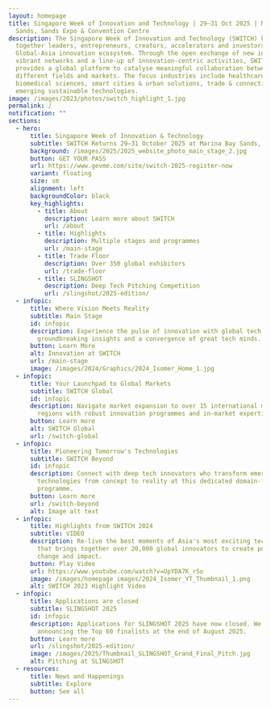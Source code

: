```yaml
---
layout: homepage
title: Singapore Week of Innovation and Technology | 29–31 Oct 2025 | Marina Bay
  Sands, Sands Expo & Convention Centre
description: The Singapore Week of Innovation and Technology (SWITCH) brings
  together leaders, entrepreneurs, creators, accelerators and investors from the
  Global-Asia innovation ecosystem. Through the open exchange of new ideas,
  vibrant networks and a line-up of innovation-centric activities, SWITCH
  provides a global platform to catalyse meaningful collaboration between
  different fields and markets. The focus industries include healthcare &
  biomedical sciences, smart cities & urban solutions, trade & connectivity, and
  emerging sustainable technologies.
image: /images/2023/photos/switch_highlight_1.jpg
permalink: /
notification: ""
sections:
  - hero:
      title: Singapore Week of Innovation & Technology
      subtitle: SWITCH Returns 29–31 October 2025 at Marina Bay Sands, Singapore!
      background: /images/2025/2025_website_photo_main_stage_2.jpg
      button: GET YOUR PASS
      url: https://www.gevme.com/site/switch-2025-register-now
      variant: floating
      size: sm
      alignment: left
      backgroundColor: black
      key_highlights:
        - title: About
          description: Learn more about SWITCH
          url: /about
        - title: Highlights
          description: Multiple stages and programmes
          url: /main-stage
        - title: Trade Floor
          description: Over 350 global exhibitors
          url: /trade-floor
        - title: SLINGSHOT
          description: Deep Tech Pitching Competition
          url: /slingshot/2025-edition/
  - infopic:
      title: Where Vision Meets Reality
      subtitle: Main Stage
      id: infopic
      description: Experience the pulse of innovation with global tech leaders,
        groundbreaking insights and a convergence of great tech minds.
      button: Learn More
      alt: Innovation at SWITCH
      url: /main-stage
      image: /images/2024/Graphics/2024_Isomer_Home_1.jpg
  - infopic:
      title: Your Launchpad to Global Markets
      subtitle: SWITCH Global
      id: infopic
      description: Navigate market expansion to over 15 international markets and
        regions with robust innovation programmes and in-market expertise.
      button: Learn more
      alt: SWITCH Global
      url: /switch-global
  - infopic:
      title: Pioneering Tomorrow's Technologies
      subtitle: SWITCH Beyond
      id: infopic
      description: Connect with deep tech innovators who transform emerging
        technologies from concept to reality at this dedicated domain-focused
        programme.
      button: Learn more
      url: /switch-beyond
      alt: Image alt text
  - infopic:
      title: Highlights from SWITCH 2024
      subtitle: VIDEO
      description: Re-live the best moments of Asia's most exciting tech startup event
        that brings together over 20,000 global innovators to create positive
        change and impact.
      button: Play Video
      url: https://www.youtube.com/watch?v=UpYDA7K_rSo
      image: /images/homepage images/2024_Isomer_YT_Thumbnail_1.png
      alt: SWITCH 2023 Highlight Video
  - infopic:
      title: Applications are closed
      subtitle: SLINGSHOT 2025
      id: infopic
      description: Applications for SLINGSHOT 2025 have now closed. We will be
        announcing the Top 60 finalists at the end of August 2025.
      button: Learn more
      url: /slingshot/2025-edition/
      image: /images/2025/Thumbnail_SLINGSHOT_Grand_Final_Pitch.jpg
      alt: Pitching at SLINGSHOT
  - resources:
      title: News and Happenings
      subtitle: Explore
      button: See all
---
```

